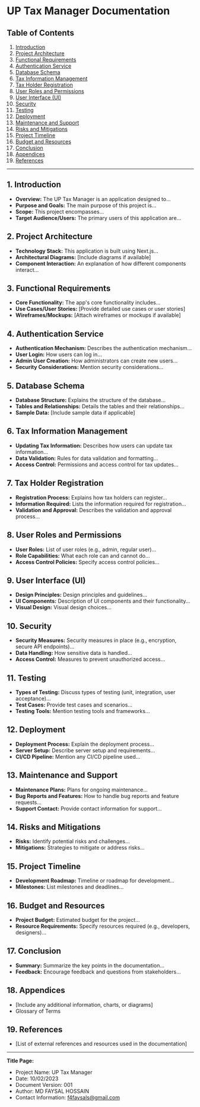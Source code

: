 # UP Tax Manager Documentation

## Table of Contents
1. [Introduction](#introduction)
2. [Project Architecture](#project-architecture)
3. [Functional Requirements](#functional-requirements)
4. [Authentication Service](#authentication-service)
5. [Database Schema](#database-schema)
6. [Tax Information Management](#tax-information-management)
7. [Tax Holder Registration](#tax-holder-registration)
8. [User Roles and Permissions](#user-roles-and-permissions)
9. [User Interface (UI)](#user-interface-ui)
10. [Security](#security)
11. [Testing](#testing)
12. [Deployment](#deployment)
13. [Maintenance and Support](#maintenance-and-support)
14. [Risks and Mitigations](#risks-and-mitigations)
15. [Project Timeline](#project-timeline)
16. [Budget and Resources](#budget-and-resources)
17. [Conclusion](#conclusion)
18. [Appendices](#appendices)
19. [References](#references)

---

## 1. Introduction
- **Overview:** The UP Tax Manager is an application designed to...
- **Purpose and Goals:** The main purpose of this project is...
- **Scope:** This project encompasses...
- **Target Audience/Users:** The primary users of this application are...

## 2. Project Architecture
- **Technology Stack:** This application is built using Next.js...
- **Architectural Diagrams:** [Include diagrams if available]
- **Component Interaction:** An explanation of how different components interact...

## 3. Functional Requirements
- **Core Functionality:** The app's core functionality includes...
- **Use Cases/User Stories:** [Provide detailed use cases or user stories]
- **Wireframes/Mockups:** [Attach wireframes or mockups if available]

## 4. Authentication Service
- **Authentication Mechanism:** Describes the authentication mechanism...
- **User Login:** How users can log in...
- **Admin User Creation:** How administrators can create new users...
- **Security Considerations:** Mention security considerations...

## 5. Database Schema
- **Database Structure:** Explains the structure of the database...
- **Tables and Relationships:** Details the tables and their relationships...
- **Sample Data:** [Include sample data if applicable]

## 6. Tax Information Management
- **Updating Tax Information:** Describes how users can update tax information...
- **Data Validation:** Rules for data validation and formatting...
- **Access Control:** Permissions and access control for tax updates...

## 7. Tax Holder Registration
- **Registration Process:** Explains how tax holders can register...
- **Information Required:** Lists the information required for registration...
- **Validation and Approval:** Describes the validation and approval process...

## 8. User Roles and Permissions
- **User Roles:** List of user roles (e.g., admin, regular user)...
- **Role Capabilities:** What each role can and cannot do...
- **Access Control Policies:** Specify access control policies...

## 9. User Interface (UI)
- **Design Principles:** Design principles and guidelines...
- **UI Components:** Description of UI components and their functionality...
- **Visual Design:** Visual design choices...

## 10. Security
- **Security Measures:** Security measures in place (e.g., encryption, secure API endpoints)...
- **Data Handling:** How sensitive data is handled...
- **Access Control:** Measures to prevent unauthorized access...

## 11. Testing
- **Types of Testing:** Discuss types of testing (unit, integration, user acceptance)...
- **Test Cases:** Provide test cases and scenarios...
- **Testing Tools:** Mention testing tools and frameworks...

## 12. Deployment
- **Deployment Process:** Explain the deployment process...
- **Server Setup:** Describe server setup and requirements...
- **CI/CD Pipeline:** Mention any CI/CD pipeline used...

## 13. Maintenance and Support
- **Maintenance Plans:** Plans for ongoing maintenance...
- **Bug Reports and Features:** How to handle bug reports and feature requests...
- **Support Contact:** Provide contact information for support...

## 14. Risks and Mitigations
- **Risks:** Identify potential risks and challenges...
- **Mitigations:** Strategies to mitigate or address risks...

## 15. Project Timeline
- **Development Roadmap:** Timeline or roadmap for development...
- **Milestones:** List milestones and deadlines...

## 16. Budget and Resources
- **Project Budget:** Estimated budget for the project...
- **Resource Requirements:** Specify resources required (e.g., developers, designers)...

## 17. Conclusion
- **Summary:** Summarize the key points in the documentation...
- **Feedback:** Encourage feedback and questions from stakeholders...

## 18. Appendices
- [Include any additional information, charts, or diagrams]
- Glossary of Terms

## 19. References
- [List of external references and resources used in the documentation]

---

**Title Page:**
- Project Name: UP Tax Manager
- Date: 10/02/2023
- Document Version: 001
- Author: MD FAYSAL HOSSAIN
- Contact Information: f4faysals@gmail.com
